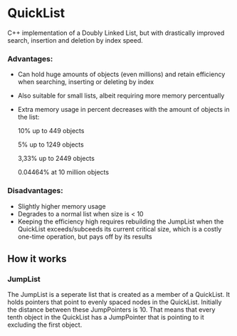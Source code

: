 # QuickList
C++ implementation of a Doubly Linked List, but with drastically improved search, insertion and deletion by index speed.

### Advantages:
- Can hold huge amounts of objects (even millions) and retain efficiency when searching, inserting or deleting by index
- Also suitable for small lists, albeit requiring more memory percentually
- Extra memory usage in percent decreases with the amount of objects in the list: 

  10% up to 449 objects
  
  5% up to 1249 objects
  
  3,33% up to 2449 objects
  
  0.04464% at 10 million objects

### Disadvantages:
- Slightly higher memory usage
- Degrades to a normal list when size is < 10
- Keeping the efficiency high requires rebuilding the JumpList when the QuickList exceeds/subceeds its current critical size, which is a costly one-time operation, but pays off by its results

## How it works
### JumpList
The JumpList is a seperate list that is created as a member of a QuickList.
It holds pointers that point to evenly spaced nodes in the QuickList.
Initially the distance between these JumpPointers is 10. That means that every tenth object in the QuickList has a JumpPointer that is pointing to it excluding the first object.
